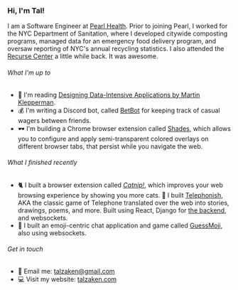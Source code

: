 ### Hi, I'm Tal! 

I am a Software Engineer at [Pearl Health](https://pearlhealth.com/). Prior to joining Pearl, I worked for the NYC Department of Sanitation, where I developed citywide composting programs, managed data for an emergency food delivery program, and oversaw reporting of NYC's annual recycling statistics. 
I also attended the [Recurse Center](https://www.recurse.com/) a little while back. It was awesome.

###### What I'm up to
- 📖 I'm reading [Designing Data-Intensive Applications by Martin Klepperman](https://dataintensive.net/).
- 💰 I'm writing a Discord bot, called [BetBot](https://github.com/tal-z/BetBot) for keeping track of casual wagers between friends.
- 🕶 I'm building a Chrome browser extension called [Shades](https://github.com/tal-z/OverlayExtension), which allows you to configure and apply semi-transparent colored overlays on different browser tabs, that persist while you navigate the web.

###### What I finished recently
- 🐈 I built a browser extension called _[Catnip!](https://github.com/tal-z/catnip)_, which improves your web browsing experience by showing you more cats.
   💬 I built [Telephonish](https://github.com/tal-z/telephonish), AKA the classic game of Telephone translated over the web into stories, drawings, poems, and more. Built using React, Django for [the backend](https://github.com/tal-z/telephonish_be), and websockets.
- 💬 I built an emoji-centric chat application and game called [GuessMoji](https://github.com/tal-z/GuessMoji), also using websockets.

###### Get in touch
- 📧 Email me: talzaken@gmail.com
- 💻 Visit my website: [talzaken.com](https://talzaken.pythonanywhere.com/)
